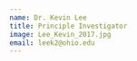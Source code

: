```yaml
---
name: Dr. Kevin Lee
title: Principle Investigator
image: Lee_Kevin_2017.jpg
email: leek2@ohio.edu
---
```

